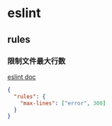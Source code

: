 # eslint

## rules

### 限制文件最大行数

[eslint doc](https://eslint.org/docs/latest/rules/max-lines)

```json
{
  "rules": {
    "max-lines": ["error", 300]
  }
}
```
